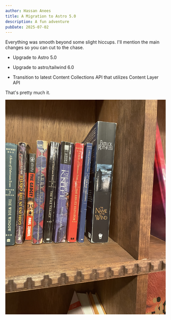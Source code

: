 ```yaml
---
author: Hassan Anees
title: A Migration to Astro 5.0
description: A fun adventure
pubDate: 2025-07-02
---
```

Everything was smooth beyond some slight hiccups. I'll mention the main changes so you can cut to the chase.

*   Upgrade to Astro 5.0
    
*   Upgrade to astro/tailwind 6.0
    
*   Transition to latest Content Collections API that utilizes Content Layer API
    

That's pretty much it.

![](../../assets/IMG_1661.jpeg)
